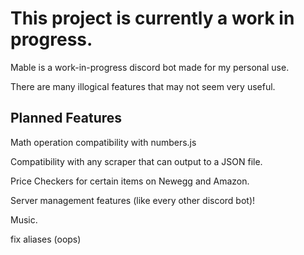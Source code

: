 # This project is currently a work in progress.

Mable is a work-in-progress discord bot made for my personal use.

There are many illogical features that may not seem very useful.

## Planned Features

Math operation compatibility with numbers.js

Compatibility with any scraper that can output to a JSON file.

Price Checkers for certain items on Newegg and Amazon.

Server management features (like every other discord bot)!

Music.

fix aliases (oops)
